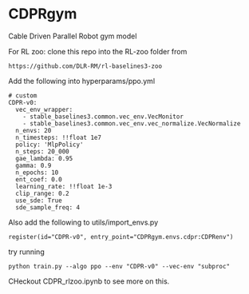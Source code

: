 # CDPRgym
 Cable Driven Parallel Robot gym model


For RL zoo: 
clone this repo into the RL-zoo folder from 
```
https://github.com/DLR-RM/rl-baselines3-zoo
```

Add the following into hyperparams/ppo.yml

```
# custom
CDPR-v0:
  vec_env_wrapper: 
    - stable_baselines3.common.vec_env.VecMonitor
    - stable_baselines3.common.vec_env.vec_normalize.VecNormalize
  n_envs: 20
  n_timesteps: !!float 1e7
  policy: 'MlpPolicy'
  n_steps: 20_000
  gae_lambda: 0.95
  gamma: 0.9
  n_epochs: 10
  ent_coef: 0.0
  learning_rate: !!float 1e-3
  clip_range: 0.2
  use_sde: True
  sde_sample_freq: 4
  ```
Also add the following to utils/import_envs.py
```
register(id="CDPR-v0", entry_point="CDPRgym.envs.cdpr:CDPRenv")

```

try running 

```
python train.py --algo ppo --env "CDPR-v0" --vec-env "subproc"
```

CHeckout CDPR_rlzoo.ipynb to see more on this.
